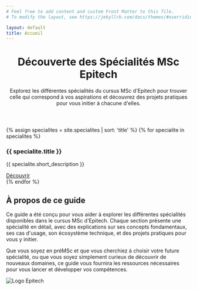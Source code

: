 ```yaml
---
# Feel free to add content and custom Front Matter to this file.
# To modify the layout, see https://jekyllrb.com/docs/themes/#overriding-theme-defaults

layout: default
title: Accueil
---
```


<header class="home-header">
  <div class="container">
    <h1>Découverte des Spécialités MSc Epitech</h1>
    <p class="lead">
      Explorez les différentes spécialités du cursus MSc d'Epitech pour trouver celle qui correspond à vos aspirations
      et découvrez des projets pratiques pour vous initier à chacune d'elles.
    </p>
  </div>
</header>

<div class="specialite-grid container">
  {% assign specialites = site.specialites | sort: 'title' %}
  {% for specialite in specialites %}
    <div class="specialite-card" style="--card-color: {{ specialite.color_primary | default: '#4361ee' }}">
      <div class="specialite-icon">
        <i class="{{ specialite.icon | default: 'fas fa-graduation-cap' }}"></i>
      </div>
      <h3>{{ specialite.title }}</h3>
      <p>{{ specialite.short_description }}</p>
      <a href="{{ specialite.url | relative_url }}" class="btn-primary">Découvrir</a>
    </div>
  {% endfor %}
</div>

<section class="home-about container">
  <h2>À propos de ce guide</h2>
  <div class="home-about-content">
    <div class="home-about-text">
      <p>
        Ce guide a été conçu pour vous aider à explorer les différentes spécialités disponibles dans le cursus MSc d'Epitech.
        Chaque section présente une spécialité en détail, avec des explications sur ses concepts fondamentaux, ses cas d'usage,
        son écosystème technique, et des projets pratiques pour vous y initier.
      </p>
      <p>
        Que vous soyez en préMSc et que vous cherchiez à choisir votre future spécialité, ou que vous soyez simplement
        curieux de découvrir de nouveaux domaines, ce guide vous fournira les ressources nécessaires pour
        vous lancer et développer vos compétences.
      </p>
    </div>
    <div class="home-about-image">
      <img src="{{ '/assets/images/Epitech_Official_Logo.png' | relative_url }}" alt="Logo Epitech">
    </div>
  </div>
</section>
